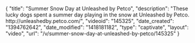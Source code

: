 {
    "title": "Summer Snow Day at Unleashed by Petco",
    "description": "These lucky dogs spent a summer day playing in the snow at Unleashed by Petco. http:\/\/unleashedby.petco.com\/",
    "videoid": "145325",
    "date_created": "1394762642",
    "date_modified": "1418181182",
    "type": "captivate",
    "layout": "video",
    "url": "\/v\/summer-snow-day-at-unleashed-by-petco\/145325"
}